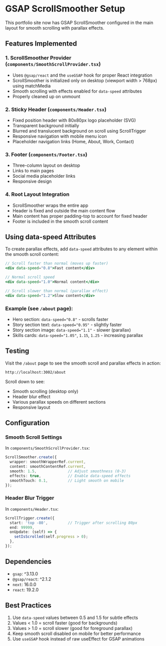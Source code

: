 # GSAP ScrollSmoother Setup

This portfolio site now has GSAP ScrollSmoother configured in the main layout for smooth scrolling with parallax effects.

## Features Implemented

### 1. ScrollSmoother Provider (`components/SmoothScrollProvider.tsx`)
- Uses `@gsap/react` and the `useGSAP` hook for proper React integration
- ScrollSmoother is initialized only on desktop (viewport width > 768px) using matchMedia
- Smooth scrolling with effects enabled for `data-speed` attributes
- Properly cleaned up on unmount

### 2. Sticky Header (`components/Header.tsx`)
- Fixed position header with 80x80px logo placeholder (SVG)
- Transparent background initially
- Blurred and translucent background on scroll using ScrollTrigger
- Responsive navigation with mobile menu icon
- Placeholder navigation links (Home, About, Work, Contact)

### 3. Footer (`components/Footer.tsx`)
- Three-column layout on desktop
- Links to main pages
- Social media placeholder links
- Responsive design

### 4. Root Layout Integration
- ScrollSmoother wraps the entire app
- Header is fixed and outside the main content flow
- Main content has proper padding-top to account for fixed header
- Footer is included in the smooth scroll content

## Using data-speed Attributes

To create parallax effects, add `data-speed` attributes to any element within the smooth scroll content:

```jsx
// Scroll faster than normal (moves up faster)
<div data-speed="0.8">Fast content</div>

// Normal scroll speed
<div data-speed="1.0">Normal content</div>

// Scroll slower than normal (parallax effect)
<div data-speed="1.2">Slow content</div>
```

### Example (see `/about` page):
- Hero section: `data-speed="0.8"` - scrolls faster
- Story section text: `data-speed="0.95"` - slightly faster
- Story section image: `data-speed="1.1"` - slower (parallax)
- Skills cards: `data-speed="1.05"`, `1.15`, `1.25` - increasing parallax

## Testing

Visit the `/about` page to see the smooth scroll and parallax effects in action:
```
http://localhost:3002/about
```

Scroll down to see:
- Smooth scrolling (desktop only)
- Header blur effect
- Various parallax speeds on different sections
- Responsive layout

## Configuration

### Smooth Scroll Settings
In `components/SmoothScrollProvider.tsx`:
```typescript
ScrollSmoother.create({
  wrapper: smoothWrapperRef.current,
  content: smoothContentRef.current,
  smooth: 1.5,              // Adjust smoothness (0-3)
  effects: true,            // Enable data-speed effects
  smoothTouch: 0.1,         // Light smooth on mobile
});
```

### Header Blur Trigger
In `components/Header.tsx`:
```typescript
ScrollTrigger.create({
  start: 'top -80',         // Trigger after scrolling 80px
  end: 99999,
  onUpdate: (self) => {
    setIsScrolled(self.progress > 0);
  },
});
```

## Dependencies
- `gsap`: ^3.13.0
- `@gsap/react`: ^2.1.2
- `next`: 16.0.0
- `react`: 19.2.0

## Best Practices
1. Use `data-speed` values between 0.5 and 1.5 for subtle effects
2. Values < 1.0 = scroll faster (good for backgrounds)
3. Values > 1.0 = scroll slower (good for foreground parallax)
4. Keep smooth scroll disabled on mobile for better performance
5. Use `useGSAP` hook instead of raw useEffect for GSAP animations

